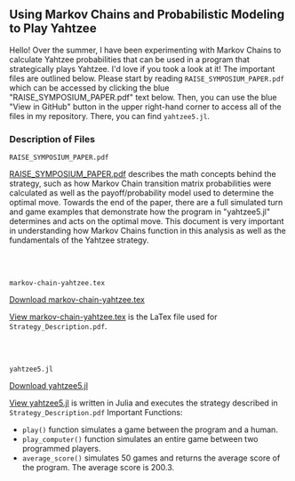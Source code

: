 ## Using Markov Chains and Probabilistic Modeling to Play Yahtzee

Hello! Over the summer, I have been experimenting with Markov Chains to calculate Yahtzee probabilities that can be used in a program that strategically plays Yahtzee. I'd love if you took a look at it! The important files are outlined below. Please start by reading ```RAISE_SYMPOSIUM_PAPER.pdf``` which can be accessed by clicking the blue "RAISE_SYMPOSIUM_PAPER.pdf" text below. Then, you can use the blue "View in GitHub" button in the upper right-hand corner to access all of the files in my repository. There, you can find ```yahtzee5.jl```.

### Description of Files

```
RAISE_SYMPOSIUM_PAPER.pdf
```

[RAISE_SYMPOSIUM_PAPER.pdf](https://drive.google.com/file/d/188iDPoL0DtVzyLyABCDPPHI3cf22WP-n/view?usp=sharing) describes the math concepts behind the strategy, such as how Markov Chain transition matrix probabilities were calculated as well as the payoff/probability model used to determine the optimal move. Towards the end of the paper, there are a full simulated turn and game examples that demonstrate how the program in "yahtzee5.jl" determines and acts on the optimal move. This document is very important in understanding how Markov Chains function in this analysis as well as the fundamentals of the Yahtzee strategy.

<br />
<br />

```
markov-chain-yahtzee.tex
```
[Download markov-chain-yahtzee.tex](https://milliemince.github.io/yahtzee/markov-chain-yahtzee.tex)

[View markov-chain-yahtzee.tex](https://github.com/milliemince/yahtzee/blob/master/markov-chain-yahtzee.tex) is the LaTex file used for ```Strategy_Description.pdf```.

<br />
<br />

```
yahtzee5.jl
```
[Download yahtzee5.jl](https://milliemince.github.io/yahtzee/yahtzee5.jl)

[View yahtzee5.jl](https://github.com/milliemince/yahtzee/blob/master/yahtzee5.jl) is written in Julia and executes the strategy described in ```Strategy_Description.pdf```
Important Functions:
* ```play()``` function simulates a game between the program and a human.
* ```play_computer()``` function simulates an entire game between two programmed players.
* ```average_score()``` simulates 50 games and returns the average score of the program. The average score is 200.3.

